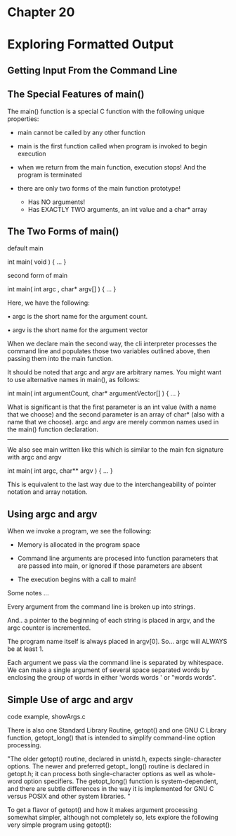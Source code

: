 # Chapter 20
# Exploring Formatted Output

## Getting Input From the Command Line

## The Special Features of main()

The main() function is a special C function with the following unique properties:

- main cannot be called by any other function

- main is the first function called when program is invoked to begin execution

- when we return from the main function, execution stops! And the program is terminated

- there are only two forms of the main function prototype!
    - Has NO arguments!
    - Has EXACTLY TWO arguments, an int value and a char* array

## The Two Forms of main()

default main

int main( void ) { ... }

second form of main

int main( int argc , char* argv[] ) { ... }

Here, we have the following:

• argc is the short name for the argument count.

• argv is the short name for the argument vector

When we declare main the second way, the cli interpreter processes the command line and populates those two variables outlined above, then passing them into the main function.

It should be noted that argc and argv are arbitrary names. You might want to use alternative names in main(), as follows:

int main( int argumentCount, char* argumentVector[] ) { ... }

What is significant is that the first parameter is an int value (with a name that we choose) and the second parameter is an array of char* (also with a name that we choose). argc and argv are merely common names used in the main() function declaration.

----------------

We also see main written like this which is similar to the main fcn signature with argc and argv

int main( int argc, char** argv ) { ... }

This is equivalent to the last way due to the interchangeability of pointer notation and array notation.

## Using argc and argv

When we invoke a program, we see the following:

- Memory is allocated in the program space

- Command line arguments are procesed into function parameters that are passed into main, or ignored if those parameters are absent

- The execution begins with a call to main!

Some notes ...

Every argument from the command line is broken up into strings.

And.. a pointer to the beginning of each string is placed in argv, and the argc counter is incremented.

The program name itself is always placed in argv[0]. So... argc will ALWAYS be at least 1.

Each argument we pass via the command line is separated by whitespace. We can make a single argument of several space separated words by enclosing the group of words in either 'words words ' or "words words".

## Simple Use of argc and argv

code example, showArgs.c

There is also one Standard Library Routine, getopt() and one GNU C Library function, getopt_long() that is intended to simplify command-line option processing.

"The older getopt() routine, declared in unistd.h, expects single-character options. The newer and preferred getopt_ long() routine is declared in getopt.h; it can process both single-character options as well as whole-word option specifiers. The getopt_long() function is system-dependent, and there are subtle differences in the way it is implemented for GNU C versus POSIX and other system libraries. "

To get a flavor of getopt() and how it makes argument processing somewhat simpler, although not completely so, lets explore the following very simple program using getopt():

